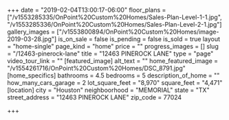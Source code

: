 +++
date = "2019-02-04T13:00:17-06:00"
floor_plans = ["/v1553285335/OnPoint%20Custom%20Homes/Sales-Plan-Level-1-1.jpg", "/v1553285336/OnPoint%20Custom%20Homes/Sales-Plan-Level-2-1.jpg"]
gallery_images = ["/v1553800894/OnPoint%20Custom%20Homes/image-2019-03-28.jpg"]
is_on_sale = false
is_pending = false
is_sold = true
layout = "home-single"
page_kind = "home"
price = ""
progress_images = []
slug = "/12463-pinerock-lane"
title = "12463 PINEROCK LANE"
type = "page"
video_tour_link = ""
[featured_image]
alt_text = ""
home_featured_image = "/v1554261716/OnPoint%20Custom%20Homes/DSC_8791.jpg"
[home_specifics]
bathrooms = 4.5
bedrooms = 5
description_of_home = ""
how_many_cars_garage = 2
lot_square_feet = "8,970"
square_feet = "4,471"
[location]
city = "Houston"
neighboorhood = "MEMORIAL"
state = "TX"
street_address = "12463 PINEROCK LANE"
zip_code = 77024

+++
